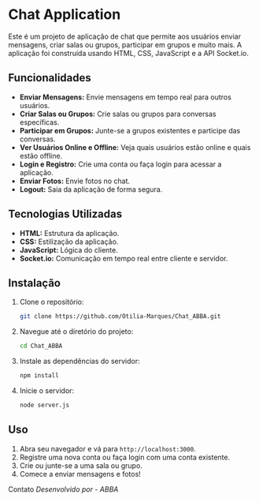 # Chat Application

Este é um projeto de aplicação de chat que permite aos usuários enviar mensagens, criar salas ou grupos, participar em grupos e muito mais. 
A aplicação foi construída usando HTML, CSS, JavaScript e a API Socket.io.

## Funcionalidades

- **Enviar Mensagens:** Envie mensagens em tempo real para outros usuários.
- **Criar Salas ou Grupos:** Crie salas ou grupos para conversas específicas.
- **Participar em Grupos:** Junte-se a grupos existentes e participe das conversas.
- **Ver Usuários Online e Offline:** Veja quais usuários estão online e quais estão offline.
- **Login e Registro:** Crie uma conta ou faça login para acessar a aplicação.
- **Enviar Fotos:** Envie fotos no chat.
- **Logout:** Saia da aplicação de forma segura.

## Tecnologias Utilizadas

- **HTML:** Estrutura da aplicação.
- **CSS:** Estilização da aplicação.
- **JavaScript:** Lógica do cliente.
- **Socket.io:** Comunicação em tempo real entre cliente e servidor.

## Instalação

1. Clone o repositório:
    ```sh
    git clone https://github.com/Otilia-Marques/Chat_ABBA.git
    ```
2. Navegue até o diretório do projeto:
    ```sh
    cd Chat_ABBA
    ```
3. Instale as dependências do servidor:
    ```sh
    npm install
    ```
4. Inicie o servidor:
    ```sh
    node server.js
    ```

## Uso

1. Abra seu navegador e vá para `http://localhost:3000`.
2. Registre uma nova conta ou faça login com uma conta existente.
3. Crie ou junte-se a uma sala ou grupo.
4. Comece a enviar mensagens e fotos!

Contato
*Desenvolvido por* - *ABBA*

